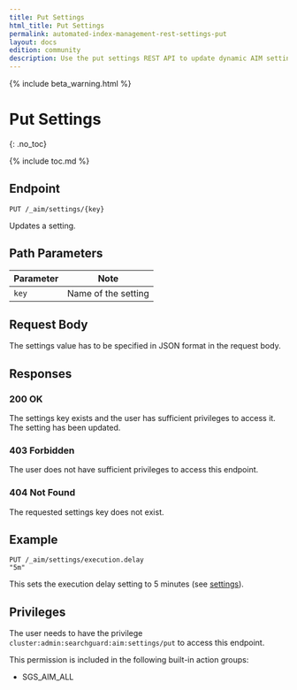 ```yaml
---
title: Put Settings
html_title: Put Settings
permalink: automated-index-management-rest-settings-put
layout: docs
edition: community
description: Use the put settings REST API to update dynamic AIM settings
---
```

<!--- Copyright 2023 floragunn GmbH -->

{% include beta_warning.html %}

# Put Settings
{: .no_toc}

{% include toc.md %}

## Endpoint

```
PUT /_aim/settings/{key}
```

Updates a setting.

## Path Parameters

| Parameter | Note                |
|-----------|---------------------|
| `key` | Name of the setting |

## Request Body

The settings value has to be specified in JSON format in the request body.

## Responses

### 200 OK

The settings key exists and the user has sufficient privileges to access it. The setting has been updated.

### 403 Forbidden

The user does not have sufficient privileges to access this endpoint.

### 404 Not Found

The requested settings key does not exist.

## Example

```
PUT /_aim/settings/execution.delay
"5m"
```

This sets the execution delay setting to 5 minutes (see [settings](settings.md)).

## Privileges

The user needs to have the privilege `cluster:admin:searchguard:aim:settings/put` to access this endpoint.

This permission is included in the following built-in action groups:

- SGS_AIM_ALL
